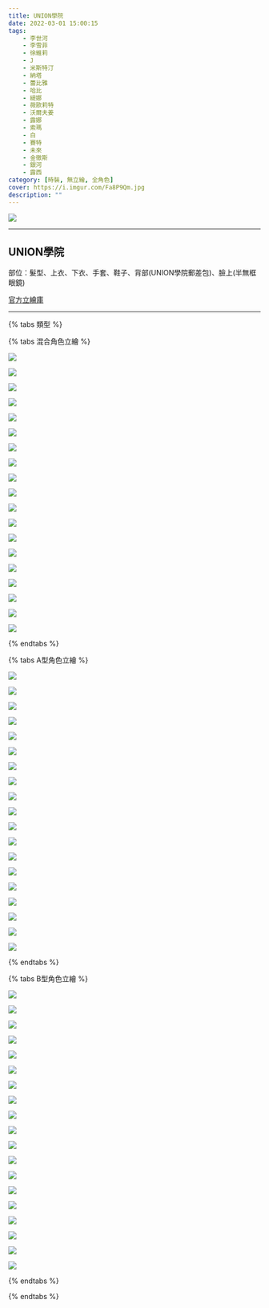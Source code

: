 ```yaml
---
title: UNION學院
date: 2022-03-01 15:00:15
tags:
    - 李世河
    - 李雪菲
    - 徐維莉
    - J
    - 米斯特汀
    - 納塔
    - 蕾比雅
    - 哈比
    - 緹娜
    - 薇歐莉特
    - 沃爾夫姜
    - 露娜
    - 索瑪
    - 白
    - 賽特
    - 未來
    - 金徹斯
    - 銀河
    - 露西
category: [時裝, 無立繪, 全角色]
cover: https://i.imgur.com/Fa8P9Qm.jpg
description: ""
---
```


[![](https://i.imgur.com/Fa8P9Qmh.jpg)](https://i.imgur.com/Fa8P9Qm.jpg)


---
## UNION學院


部位：髮型、上衣、下衣、手套、鞋子、背部(UNION學院郵差包)、臉上(半無框眼鏡) 

[官方立繪庫](https://closers.nexon.com/Pds/FanSiteKit)

---

{% tabs 類型 %}
<!-- tab A型 -->
{% tabs 混合角色立繪 %}
<!-- tab 李世河(Seha)-->
[![](https://i.imgur.com/X2MvQd8h.png)](https://i.imgur.com/X2MvQd8.png)
<!-- endtab -->
<!-- tab 李雪菲(Seulbi)-->
[![](https://i.imgur.com/0mXipU0h.png)](https://i.imgur.com/0mXipU0.png)
<!-- endtab -->
<!-- tab 徐維莉(Yuri)-->
[![](https://i.imgur.com/9SsqQpdh.png)](https://i.imgur.com/9SsqQpd.png)
<!-- endtab -->
<!-- tab J-->
[![](https://i.imgur.com/vEcbBfsh.png)](https://i.imgur.com/vEcbBfs.png)
<!-- endtab -->
<!-- tab 米斯特汀(Tein)-->
[![](https://i.imgur.com/1Gz6KEdh.png)](https://i.imgur.com/1Gz6KEd.png)
<!-- endtab -->
<!-- tab 納塔(Nata)-->
[![](https://i.imgur.com/c4G2VJIh.png)](https://i.imgur.com/c4G2VJI.png)
<!-- endtab -->
<!-- tab 蕾比雅(Levia)-->
[![](https://i.imgur.com/Bbtn1Cqh.png)](https://i.imgur.com/Bbtn1Cq.png)
<!-- endtab -->
<!-- tab 哈比(Harpy)-->
[![](https://i.imgur.com/GtRwgvOh.png)](https://i.imgur.com/GtRwgvO.png)
<!-- endtab -->
<!-- tab 緹娜(Tina)-->
[![](https://i.imgur.com/UsGDuUeh.png)](https://i.imgur.com/UsGDuUe.png)
<!-- endtab -->
<!-- tab 薇歐莉特(Violet)-->
[![](https://i.imgur.com/gigzGWCh.png)](https://i.imgur.com/gigzGWC.png)
<!-- endtab -->
<!-- tab 沃爾夫姜(Wolfgang)-->
[![](https://i.imgur.com/onhfxtch.png)](https://i.imgur.com/onhfxtc.png)
<!-- endtab -->
<!-- tab 露娜(Luna)-->
[![](https://i.imgur.com/aJxUTxeh.png)](https://i.imgur.com/aJxUTxe.png)
<!-- endtab -->
<!-- tab 索瑪(Soma)-->
[![](https://i.imgur.com/N58G6Vih.png)](https://i.imgur.com/N58G6Vi.png)
<!-- endtab -->
<!-- tab 白(Bai)-->
[![](https://i.imgur.com/KAkdiQjh.png)](https://i.imgur.com/KAkdiQj.png)
<!-- endtab -->
<!-- tab 賽特(Seth)-->
[![](https://i.imgur.com/LMeWBr7h.png)](https://i.imgur.com/LMeWBr7.png)
<!-- endtab -->
<!-- tab 未來(Mirae)-->
[![](https://i.imgur.com/D9dC2BNh.png)](https://i.imgur.com/D9dC2BN.png)
<!-- endtab -->
<!-- tab 徹斯(Chulsoo)-->
[![](https://i.imgur.com/phXzur8h.png)](https://i.imgur.com/phXzur8.png)
<!-- endtab -->
<!-- tab 銀河(Eunha)-->
[![](https://i.imgur.com/JYWGrLyh.png)](https://i.imgur.com/JYWGrLy.png)
<!-- endtab -->
<!-- tab 露西(Lucy)-->
[![](https://i.imgur.com/A2hgjpSh.png)](https://i.imgur.com/A2hgjpS.png)
<!-- endtab -->
{% endtabs %}
<!-- endtab -->

<!-- tab B型-->
{% tabs A型角色立繪 %}
<!-- tab 李世河(Seha)-->
[![](https://i.imgur.com/HjHSdd7h.png)](https://i.imgur.com/HjHSdd7.png)
<!-- endtab -->
<!-- tab 李雪菲(Seulbi)-->
[![](https://i.imgur.com/oW3ZoAjh.png)](https://i.imgur.com/oW3ZoAj.png)
<!-- endtab -->
<!-- tab 徐維莉(Yuri)-->
[![](https://i.imgur.com/BD2PTJ3h.png)](https://i.imgur.com/BD2PTJ3.png)
<!-- endtab -->
<!-- tab J-->
[![](https://i.imgur.com/QCT0m7Qh.png)](https://i.imgur.com/QCT0m7Q.png)
<!-- endtab -->
<!-- tab 米斯特汀(Tein)-->
[![](https://i.imgur.com/TIoOYe1h.png)](https://i.imgur.com/TIoOYe1.png)
<!-- endtab -->
<!-- tab 納塔(Nata)-->
[![](https://i.imgur.com/yrTYkr3h.png)](https://i.imgur.com/yrTYkr3.png)
<!-- endtab -->
<!-- tab 蕾比雅(Levia)-->
[![](https://i.imgur.com/OCRB332h.png)](https://i.imgur.com/OCRB332.png)
<!-- endtab -->
<!-- tab 哈比(Harpy)-->
[![](https://i.imgur.com/hyZFhWXh.png)](https://i.imgur.com/hyZFhWX.png)
<!-- endtab -->
<!-- tab 緹娜(Tina)-->
[![](https://i.imgur.com/f2PeYhah.png)](https://i.imgur.com/f2PeYha.png)
<!-- endtab -->
<!-- tab 薇歐莉特(Violet)-->
[![](https://i.imgur.com/f8kW66yh.png)](https://i.imgur.com/f8kW66y.png)
<!-- endtab -->
<!-- tab 沃爾夫姜(Wolfgang)-->
[![](https://i.imgur.com/7NFatQVh.png)](https://i.imgur.com/7NFatQV.png)
<!-- endtab -->
<!-- tab 露娜(Luna)-->
[![](https://i.imgur.com/vOCSx3Kh.png)](https://i.imgur.com/vOCSx3K.png)
<!-- endtab -->
<!-- tab 索瑪(Soma)-->
[![](https://i.imgur.com/pWF74WMh.png)](https://i.imgur.com/pWF74WM.png)
<!-- endtab -->
<!-- tab 白(Bai)-->
[![](https://i.imgur.com/tzCu5dhh.png)](https://i.imgur.com/tzCu5dh.png)
<!-- endtab -->
<!-- tab 賽特(Seth)-->
[![](https://i.imgur.com/1mwVWGOh.png)](https://i.imgur.com/1mwVWGO.png)
<!-- endtab -->
<!-- tab 未來(Mirae)-->
[![](https://i.imgur.com/yqKeVn8h.png)](https://i.imgur.com/yqKeVn8.png)
<!-- endtab -->
<!-- tab 徹斯(Chulsoo)-->
[![](https://i.imgur.com/qRnjhhmh.png)](https://i.imgur.com/qRnjhhm.png)
<!-- endtab -->
<!-- tab 銀河(Eunha)-->
[![](https://i.imgur.com/gHVsJPTh.png)](https://i.imgur.com/gHVsJPT.png)
<!-- endtab -->
<!-- tab 露西(Lucy)-->
[![](https://i.imgur.com/nIhwn2yh.png)](https://i.imgur.com/nIhwn2y.png)
<!-- endtab -->
{% endtabs %}
<!-- endtab -->

<!-- tab C型-->
{% tabs B型角色立繪 %}
<!-- tab 李世河(Seha)-->
[![](https://i.imgur.com/6y9gk9uh.png)](https://i.imgur.com/6y9gk9u.png)
<!-- endtab -->
<!-- tab 李雪菲(Seulbi)-->
[![](https://i.imgur.com/YBHPjQBh.png)](https://i.imgur.com/YBHPjQB.png)
<!-- endtab -->
<!-- tab 徐維莉(Yuri)-->
[![](https://i.imgur.com/6r1yFpoh.png)](https://i.imgur.com/6r1yFpo.png)
<!-- endtab -->
<!-- tab J-->
[![](https://i.imgur.com/zAOinrth.png)](https://i.imgur.com/zAOinrt.png)
<!-- endtab -->
<!-- tab 米斯特汀(Tein)-->
[![](https://i.imgur.com/gzF0RpIh.png)](https://i.imgur.com/gzF0RpI.png)
<!-- endtab -->
<!-- tab 納塔(Nata)-->
[![](https://i.imgur.com/1JNAJTWh.png)](https://i.imgur.com/1JNAJTW.png)
<!-- endtab -->
<!-- tab 蕾比雅(Levia)-->
[![](https://i.imgur.com/bUT69Ydh.png)](https://i.imgur.com/bUT69Yd.png)
<!-- endtab -->
<!-- tab 哈比(Harpy)-->
[![](https://i.imgur.com/uHGsdXlh.png)](https://i.imgur.com/uHGsdXl.png)
<!-- endtab -->
<!-- tab 緹娜(Tina)-->
[![](https://i.imgur.com/V2GCG9gh.png)](https://i.imgur.com/V2GCG9g.png)
<!-- endtab -->
<!-- tab 薇歐莉特(Violet)-->
[![](https://i.imgur.com/gIuYEz0h.png)](https://i.imgur.com/gIuYEz0.png)
<!-- endtab -->
<!-- tab 沃爾夫姜(Wolfgang)-->
[![](https://i.imgur.com/SuWZW6Eh.png)](https://i.imgur.com/SuWZW6E.png)
<!-- endtab -->
<!-- tab 露娜(Luna)-->
[![](https://i.imgur.com/KYdMsaPh.png)](https://i.imgur.com/KYdMsaP.png)
<!-- endtab -->
<!-- tab 索瑪(Soma)-->
[![](https://i.imgur.com/6kmsTGoh.png)](https://i.imgur.com/6kmsTGo.png)
<!-- endtab -->
<!-- tab 白(Bai)-->
[![](https://i.imgur.com/SryYd5Gh.png)](https://i.imgur.com/SryYd5G.png)
<!-- endtab -->
<!-- tab 賽特(Seth)-->
[![](https://i.imgur.com/qfe5RXVh.png)](https://i.imgur.com/qfe5RXV.png)
<!-- endtab -->
<!-- tab 未來(Mirae)-->
[![](https://i.imgur.com/SjK7nJhh.png)](https://i.imgur.com/SjK7nJh.png)
<!-- endtab -->
<!-- tab 徹斯(Chulsoo)-->
[![](https://i.imgur.com/5l0Nqrdh.png)](https://i.imgur.com/5l0Nqrd.png)
<!-- endtab -->
<!-- tab 銀河(Eunha)-->
[![](https://i.imgur.com/KaTqA2rh.png)](https://i.imgur.com/KaTqA2r.png)
<!-- endtab -->
<!-- tab 露西(Lucy)-->
[![](https://i.imgur.com/PB33lVih.png)](https://i.imgur.com/PB33lVi.png)
<!-- endtab -->
{% endtabs %}
<!-- endtab -->

{% endtabs %}
